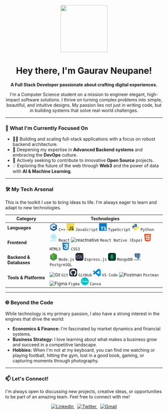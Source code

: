 <div align="center">
  <img src="https://media4.giphy.com/media/v1.Y2lkPTc5MGI3NjExNDBzY3pyNHVxdHI5OXBmeGhtMnZyeDRvOGRoM2ZhcDlldXgxYzR1aiZlcD12MV9pbnRlcm5hbF9naWZfYnlfaWQmY3Q9Zw/FXynzLoP14IHsnfGmO/giphy.gif" width="150" height="150">
  <h1>Hey there, I'm Gaurav Neupane!</h1>
  <strong>A Full Stack Developer passionate about crafting digital experiences.</strong>
  <p>I'm a Computer Science student on a mission to engineer elegant, high-impact software solutions. I thrive on turning complex problems into simple, beautiful, and intuitive designs. My passion lies not just in writing code, but in building systems that solve real-world challenges.</p>
</div>

---

### 🌱 What I'm Currently Focused On

* 👨‍💻 Building and scaling full-stack applications with a focus on robust backend architecture.
* 🧠 Deepening my expertise in **Advanced Backend systems** and embracing the **DevOps** culture.
* 🚀 Actively seeking to contribute to innovative **Open Source** projects.
* 💡 Exploring the future of the web through **Web3** and the power of data with **AI & Machine Learning**.

---

### 🛠️ My Tech Arsenal

This is the toolkit I use to bring ideas to life. I'm always eager to learn and adapt to new technologies.

| Category               | Technologies                                                                                                                                                                                                                                                                                                                           |
| ---------------------- | -------------------------------------------------------------------------------------------------------------------------------------------------------------------------------------------------------------------------------------------------------------------------------------------------------------------------------------- |
| **Languages** | <img src="https://raw.githubusercontent.com/devicons/devicon/master/icons/cplusplus/cplusplus-original.svg" alt="C++" width="25" height="25"/> `C++` <img src="https://raw.githubusercontent.com/devicons/devicon/master/icons/javascript/javascript-original.svg" alt="JavaScript" width="25" height="25"/> `JavaScript` <img src="https://raw.githubusercontent.com/devicons/devicon/master/icons/typescript/typescript-original.svg" alt="TypeScript" width="25" height="25"/> `TypeScript` <img src="https://raw.githubusercontent.com/devicons/devicon/master/icons/python/python-original.svg" alt="Python" width="25" height="25"/> `Python` |
| **Frontend** | <img src="https://raw.githubusercontent.com/devicons/devicon/master/icons/react/react-original-wordmark.svg" alt="React" width="25" height="25"/> `React` <img src="https://reactnative.dev/img/header_logo.svg" alt="reactnative" width="25" height="25"/> `React Native (Expo)` <img src="https://raw.githubusercontent.com/devicons/devicon/master/icons/html5/html5-original.svg" alt="HTML5" width="25" height="25"/> `HTML5` <img src="https://raw.githubusercontent.com/devicons/devicon/master/icons/css3/css3-original.svg" alt="CSS3" width="25" height="25"/> `CSS3` |
| **Backend & Databases**| <img src="https://raw.githubusercontent.com/devicons/devicon/master/icons/nodejs/nodejs-original.svg" alt="Node.js" width="25" height="25"/> `Node.js` <img src="https://raw.githubusercontent.com/tandpfun/skill-icons/65dea6c4eaca7da319e552c09f4cf5a9a8dab2c8/icons/ExpressJS-Dark.svg" alt="Express" width="25" height="25"/> `Express.js` <img src="https://raw.githubusercontent.com/tandpfun/skill-icons/65dea6c4eaca7da319e552c09f4cf5a9a8dab2c8/icons/MongoDB.svg" alt="MongoDB" width="25" height="25"/> `MongoDB` <img src="https://raw.githubusercontent.com/devicons/devicon/master/icons/postgresql/postgresql-original-wordmark.svg" alt="PostgreSQL" width="25" height="25"/> `PostgreSQL` |
| **Tools & Platforms** | <img src="https://www.vectorlogo.zone/logos/git-scm/git-scm-icon.svg" alt="Git" width="25" height="25"/> `Git` <img src="https://raw.githubusercontent.com/tandpfun/skill-icons/65dea6c4eaca7da319e552c09f4cf5a9a8dab2c8/icons/Github-Dark.svg" alt="GitHub" width="25" height="25"/> `GitHub` <img src="https://raw.githubusercontent.com/devicons/devicon/master/icons/vscode/vscode-original.svg" alt="VS Code" width="25" height="25"/> `VS Code` <img src="https://www.vectorlogo.zone/logos/getpostman/getpostman-icon.svg" alt="Postman" width="25" height="25"/> `Postman` <img src="https://www.vectorlogo.zone/logos/figma/figma-icon.svg" alt="Figma" width="25" height="25"/> `Figma` <img src="https://raw.githubusercontent.com/devicons/devicon/master/icons/canva/canva-original.svg" alt="Canva" width="25" height="25"/> `Canva` |

---

### 🌐 Beyond the Code

While technology is my primary passion, I also have a strong interest in the engines that drive the world:

* **Economics & Finance:** I'm fascinated by market dynamics and financial systems.
* **Business Strategy:** I love learning about what makes a business grow and succeed in a competitive landscape.
* **Hobbies:** When I'm not at my keyboard, you can find me watching or playing football, hitting the gym, lost in a good book, gaming, or capturing moments through photography.

---

### 📫 Let's Connect!

I'm always open to discussing new projects, creative ideas, or opportunities to be part of an amazing team. Feel free to connect with me!

<p align="center">
  <a href="https://www.linkedin.com/in/gaurav-neupane-37b778289/" target="_blank">
    <img src="https://img.shields.io/badge/LinkedIn-0077B5?style=for-the-badge&logo=linkedin&logoColor=white" alt="LinkedIn"/>
  </a> &nbsp;
  <a href="https://x.com/NeupaneGaurav7" target="_blank">
    <img src="https://img.shields.io/badge/Twitter-1DA1F2?style=for-the-badge&logo=twitter&logoColor=white" alt="Twitter"/>
  </a> &nbsp;
  <a href="mailto:neupane.gaurav77@gmail.com">
    <img src="https://img.shields.io/badge/Gmail-D14836?style=for-the-badge&logo=gmail&logoColor=white" alt="Gmail"/>
  </a>
</p>
